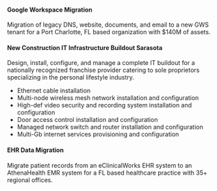 #### Google Workspace Migration ####  
Migration of legacy DNS, website, documents, and email to a new GWS tenant
for a Port Charlotte, FL based organization with $140M of assets.  

#### New Construction IT Infrastructure Buildout Sarasota ####
Design, install, configure, and manage a complete IT buildout for a nationally recognized
franchise provider catering to sole proprietors specializing in the personal lifestyle industry.  
- Ethernet cable installation
- Multi-node wireless mesh network installation and configuration
- High-def video security and recording system installation and configuration
- Door access control installation and configuration
- Managed network switch and router installation and configuration
- Multi-Gb internet services provisioning and configuration

#### EHR Data Migration ####  
Migrate patient records from an eClinicalWorks EHR system to an AthenaHealth EMR
system for a FL based healthcare practice with 35+ regional offices.
